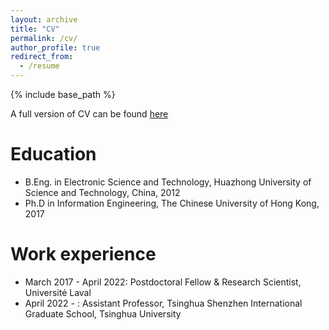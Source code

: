 ```yaml
---
layout: archive
title: "CV"
permalink: /cv/
author_profile: true
redirect_from:
  - /resume
---
```


{% include base_path %}

A full version of CV can be found [here](https://docs.google.com/document/d/146sRo-iF6s44EmsslPvsUO9qtpev-_mKAoGmBwWbYBg/edit?usp=sharing)

Education
======
* B.Eng. in Electronic Science and Technology, Huazhong University of Science and Technology, China, 2012
* Ph.D in Information Engineering, The Chinese University of Hong Kong, 2017

Work experience
======
* March 2017 - April 2022: Postdoctoral Fellow & Research Scientist, Universit&eacute; Laval
* April 2022 - : Assistant Professor, Tsinghua Shenzhen International Graduate School, Tsinghua University

<!-- Publications
======
  <ul>{% for post in site.publications %}
    {% include archive-single-cv.html %}
  {% endfor %}</ul>
  
Talks
======

  
Teaching
======
  <ul>{% for post in site.teaching %}
    {% include archive-single-cv.html %}
  {% endfor %}</ul>
  
Service and membership
====== -->

